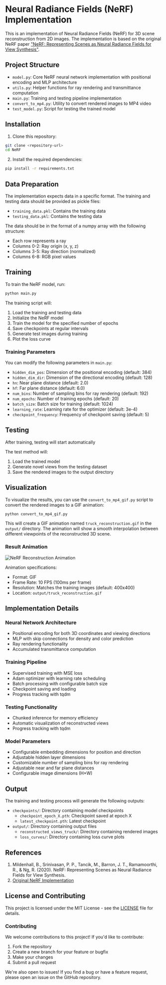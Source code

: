 # Neural Radiance Fields (NeRF) Implementation

This is an implementation of Neural Radiance Fields (NeRF) for 3D scene reconstruction from 2D images. The implementation is based on the original NeRF paper ["NeRF: Representing Scenes as Neural Radiance Fields for View Synthesis"](https://arxiv.org/abs/2003.08934).

## Project Structure

- `model.py`: Core NeRF neural network implementation with positional encoding and MLP architecture
- `utils.py`: Helper functions for ray rendering and transmittance computation
- `main.py`: Training and testing pipeline implementation
- `convert_to_mp4.py`: Utility to convert rendered images to MP4 video
- `test_model.py`: Script for testing the trained model

## Installation

1. Clone this repository:

```bash
git clone <repository-url>
cd NeRF
```

2. Install the required dependencies:

```bash
pip install -r requirements.txt
```

## Data Preparation

The implementation expects data in a specific format. The training and testing data should be provided as pickle files:

- `training_data.pkl`: Contains the training data
- `testing_data.pkl`: Contains the testing data

The data should be in the format of a numpy array with the following structure:

- Each row represents a ray
- Columns 0-2: Ray origin (x, y, z)
- Columns 3-5: Ray direction (normalized)
- Columns 6-8: RGB pixel values

## Training

To train the NeRF model, run:

```bash
python main.py
```

The training script will:

1. Load the training and testing data
2. Initialize the NeRF model
3. Train the model for the specified number of epochs
4. Save checkpoints at regular intervals
5. Generate test images during training
6. Plot the loss curve

### Training Parameters

You can modify the following parameters in `main.py`:

- `hidden_dim_pos`: Dimension of the positional encoding (default: 384)
- `hidden_dim_dir`: Dimension of the directional encoding (default: 128)
- `hn`: Near plane distance (default: 2.0)
- `hf`: Far plane distance (default: 6.0)
- `num_bins`: Number of sampling bins for ray rendering (default: 192)
- `num_epochs`: Number of training epochs (default: 20)
- `batch_size`: Batch size for training (default: 1024)
- `learning_rate`: Learning rate for the optimizer (default: 3e-4)
- `checkpoint_frequency`: Frequency of checkpoint saving (default: 5)

## Testing

After training, testing will start automatically

The test method will:

1. Load the trained model
2. Generate novel views from the testing dataset
3. Save the rendered images to the output directory

## Visualization

To visualize the results, you can use the `convert_to_mp4_gif.py` script to convert the rendered images to a GIF animation:

```bash
python convert_to_mp4_gif.py
```

This will create a GIF animation named `truck_reconstruction.gif` in the `output/` directory. The animation will show a smooth interpolation between different viewpoints of the reconstructed 3D scene.

### Result Animation

![NeRF Reconstruction Animation](output/truck_reconstruction.gif)

Animation specifications:
- Format: GIF
- Frame Rate: 10 FPS (100ms per frame)
- Resolution: Matches the training images (default: 400x400)
- Location: `output/truck_reconstruction.gif`

## Implementation Details

### Neural Network Architecture

- Positional encoding for both 3D coordinates and viewing directions
- MLP with skip connections for density and color prediction
- Ray rendering functionality
- Accumulated transmittance computation

### Training Pipeline

- Supervised training with MSE loss
- Adam optimizer with learning rate scheduling
- Batch processing with configurable batch size
- Checkpoint saving and loading
- Progress tracking with tqdm

### Testing Functionality

- Chunked inference for memory efficiency
- Automatic visualization of reconstructed views
- Progress tracking with tqdm

### Model Parameters

- Configurable embedding dimensions for position and direction
- Adjustable hidden layer dimensions
- Customizable number of sampling bins for ray rendering
- Adjustable near and far plane distances
- Configurable image dimensions (H×W)

## Output

The training and testing process will generate the following outputs:

- `checkpoints/`: Directory containing model checkpoints
  - `checkpoint_epoch_X.pth`: Checkpoint saved at epoch X
  - `latest_checkpoint.pth`: Latest checkpoint
- `output/`: Directory containing output files
  - `reconstructed_views_truck/`: Directory containing rendered images
  - `loss_curves/`: Directory containing loss curve plots

## References

1. Mildenhall, B., Srinivasan, P. P., Tancik, M., Barron, J. T., Ramamoorthi, R., & Ng, R. (2020). NeRF: Representing Scenes as Neural Radiance Fields for View Synthesis.
2. [Original NeRF Implementation](https://github.com/bmild/nerf)

## License and Contributing

This project is licensed under the MIT License - see the [LICENSE](LICENSE) file for details.

### Contributing

We welcome contributions to this project! If you'd like to contribute:

1. Fork the repository
2. Create a new branch for your feature or bugfix
3. Make your changes
4. Submit a pull request

We're also open to issues! If you find a bug or have a feature request, please open an issue on the GitHub repository.

